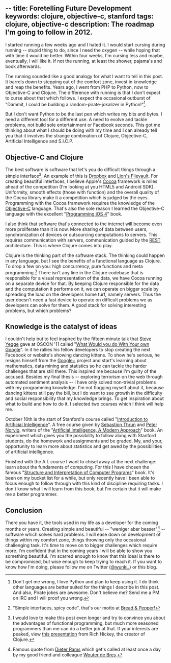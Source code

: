 --
title: Foretelling Future Development
keywords: clojure, objective-c, stanford
tags: clojure, objective-c
description: The roadmap I'm going to follow in 2012.
--

I started running a few weeks ago and I hated it. I would start cursing during running -- stupid thing to do, since I need the oxygen -- while hoping that with time it would be better. Within four weeks, I'm cursing less and maybe, eventually, I will like it. If not the running, at least the shower, pajama's and book afterwards.

The running sounded like a good analogy for what I want to tell in this post. It barrels down to stepping out of the comfort zone, invest in knowledge and reap the benefits. Years ago, I went from PHP to Python, now to Objective-C and Clojure. The difference with running is that I don't expect to curse about that which follows. I expect the occasional outburst of "Dammit, I could be building a random-pirate-jokalizer in Python!"[^1].

But I don't want Python to be the last pen which writes my bits and bytes. I need a different tool for a different use. A need to evolve and tackle problems, not build sole entertainment or Facebook seconds. This got me thinking about what I should be doing with my time and I can already tell you that it involves the strange combination of Clojure, Objective-C, Artificial Intelligence and S.I.C.P.

[^1]: Don't get me wrong, I love Python and plan to keep using it. I do think other languages are better suited for the things I describe in this post. And also, Pirate jokes are awesome. Don't believe me? Send me a PM on IRC and I will proof you wrong.

## Objective-C and Clojure

The best software is software that let's you do difficult things through a simple interface[^2]. An example of this is [Dropbox] and [Lion's Filevault]. For creating beautiful interfaces, I believe Apple's [Cocoa] framework is miles ahead of the competition (I'm looking at you HTML5 and Android SDK). Uniformity, smooth effects (those with function) and the overall quality of the Cocoa library make it a competition which is judged by the eyes. Programming with the Cocoa framework requires the knowledge of the [Objective-C] language. That's also the sole reason I learned the Objective-C language with the  excellent "[Programming iOS 4]" book.

I also think that software that's connected to the internet will become even more proliferate than it is now. More sharing of data between users, synchronization of devices or outsourcing computations to servers. This requires communication with servers, communication guided by the [REST] architecture. This is where Clojure comes into play.

Clojure is the thinking part of the software stack. The thinking could happen in any language, but I see the benefits of a functional language as Clojure. To drop a few on you: high concurrency, pure functions and meta programming.[^3] There isn't any line in the Clojure codebase that is responsible for a visual representation of the data, we have Cocoa running on a separate device for that. By keeping Clojure responsible for the data and the computation it performs on it, we can operate on bigger scale by spreading the load on the developers home turf, namely servers. Thus the user doesn't need a fast device to operate on difficult problems we as developers can solve for them. A good stack for solving interesting problems, but which problems?

[^2]: "Simple interfaces, spicy code", that's our motto at [Bread & Pepper]!

[^3]: I would love to make this post even longer and try to convince you about the advantages of functional programming, but much more seasoned programmers than me can do a better job at that. If your interests are peaked, view [this presentation] from Rich Hickey, the creator of Clojure.

[Bread & Pepper]: http://www.breadandpepper.com "Homepage of Bread & Pepper"
[Dropbox]: http://www.dropbox.com "Dropbox's Homepage"
[Lion's Filevault]: http://reviews.cnet.com/8301-13727_7-20081045-263/about-filevault-2-in-os-x-10.7-lion/ "CNET explains Filevault 2"
[Cocoa]: https://secure.wikimedia.org/wikipedia/en/wiki/Cocoa_%28API%29 "Wikipedia article of Cocoa"
[Objective-C]: http://developer.apple.com/library/mac/#documentation/Cocoa/Conceptual/ObjectiveC/Introduction/introObjectiveC.html "Introduction to Objective-C by Apple"
[Programming iOS 4]: http://www.amazon.com/dp/1449388434/?tag=wunki-20 "Programming iOS 4 on Amazon."
[REST]: https://secure.wikimedia.org/wikipedia/en/wiki/Representational_State_Transfer "Wikipedia page explaining REST"
[this presentation]: http://wiki.jvmlangsummit.com/images/a/ab/HickeyJVMSummit2009.pdf "PDF Slides of Rich Hickey's talk about Clojure"

## Knowledge is the catalyst of ideas

I couldn't help but to feel inspired by the fifteen minute talk that [Steve Yegge] gave at OSCON '11 called "[What Would you do With Your own Google]". In it he rallies his fellow developers to stop creating the next Facebook or website's showing dancing kittens. To show he's serious, he resigns himself from the [Google+] project and start's learning about mathematics, data mining and statistics so he can tackle the harder challenges that are still there. This inspired me because I'm guilty of the accused. Besides my final thesis -- exploring terrorism on the web through automated sentiment analysis -- I have only solved non-trivial problems with my programming knowledge. I'm not flogging myself about it, because dancing kittens still pay the bill, but I do want to see growth in the difficulty and social responsibility that my knowledge brings. To get inspiration about what to build and how to do it, I selected two courses which I think will help me.

[Steve Yegge]: http://steve-yegge.blogspot.com/ "Steve Yegge's Blog"

October 10th is the start of Stanford's course called "[Introduction to Artificial Intelligence]". A free course given by [Sebastion Thrun] and [Peter Norvig], writers of the "[Artificial Intelligence, A Modern Approach]" book. An experiment which gives you the possibility to follow along with Stanford students, do the homework and assignments and be graded. My, and your, opportunity to learn more about statistics and get awed by the possibilities of artificial intelligence.

Finished with the A.I. course I want to chisel away at the next challenge: learn about the fundaments of computing. For this I have chosen the famous "[Structure and Interpretation of Computer Programs]" book. It's been on my bucket list for a while, but only recently have I been able to focus enough to follow through with this kind of discipline requiring tasks. I don't know what I will learn from this book, but I'm certain that it will make me a better programmer.

[What would you do with your own Google]: http://www.youtube.com/watch?v=vKmQW_Nkfk8 "Video of the presentation at Youtube"
[Google+]: https://plus.google.com/ "Google+ homepage"
[Introduction to Artificial Intelligence]: http://www.ai-class.com/ "Homepage of the free course"
[Sebastion Thrun]: https://secure.wikimedia.org/wikipedia/en/wiki/Sebastian_Thrun "Wikipedia article about Sebastion Thrun"
[Peter Norvig]: https://secure.wikimedia.org/wikipedia/en/wiki/Peter_Norvig "Wikipedia article about Peter Norvig"
[Artificial Intelligence, A Modern Approach]: http://www.amazon.com/dp/0136042597/?tag=wunki-20 "Amazon page of the third edition"
[Structure and Interpretation of Computer Programs]: http://www.amazon.com/dp/0070004846/?tag=wunki-20 "Amazon page of the second edition"

## Conclusion

There you have it, the tools used in my life as a developer for the coming months or years. Creating simple and beautiful -- "weniger aber besser"[^4] -- software which solves hard problems. I will ease down on development of things within my comfort zone, things throwing only the occasional challenging task. It's time to move on to bigger challenges which require more. I'm confident that in the coming years I will be able to show you something beautiful. I'm scarred enough to know that this ideal is there to be compromised, but wise enough to keep trying to reach it. If you want to know how I'm doing, please follow me on Twitter ([@wunki_]) or this blog.

[^4]: Famous quote from [Dieter Rams] which get's called at least once a day by my good friend and colleague [Wouter de Bres].

[follow me]: http://twitter.com/#!/wunki_ "My Twitter account" 
[@wunki_]: http://twitter.com/#!/wunki_ "My Twitter account"
[Dieter Rams]: https://secure.wikimedia.org/wikipedia/en/wiki/Dieter_Rams "Wikipedia article about Dieter Rams"
[Wouter de Bres]: http://wdeb.nl "Homepage of Wouter de Bres"
[Twitter]: http://twitter.com/#!/wunki_ "My Twitter account"


